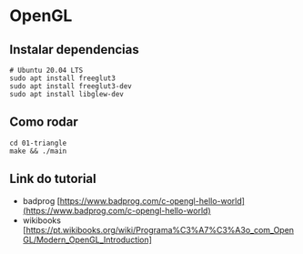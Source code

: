 # OpenGL

## Instalar dependencias

```shell
# Ubuntu 20.04 LTS
sudo apt install freeglut3
sudo apt install freeglut3-dev
sudo apt install libglew-dev
```

## Como rodar

``` shell
cd 01-triangle
make && ./main
```

## Link do tutorial

- badprog [https://www.badprog.com/c-opengl-hello-world](https://www.badprog.com/c-opengl-hello-world)
- wikibooks [https://pt.wikibooks.org/wiki/Programa%C3%A7%C3%A3o_com_OpenGL/Modern_OpenGL_Introduction]
